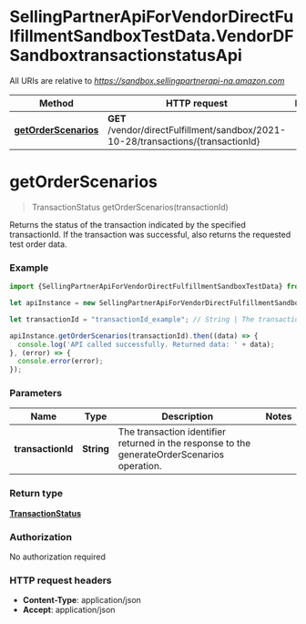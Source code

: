 # SellingPartnerApiForVendorDirectFulfillmentSandboxTestData.VendorDFSandboxtransactionstatusApi

All URIs are relative to *https://sandbox.sellingpartnerapi-na.amazon.com*

Method | HTTP request | Description
------------- | ------------- | -------------
[**getOrderScenarios**](VendorDFSandboxtransactionstatusApi.md#getOrderScenarios) | **GET** /vendor/directFulfillment/sandbox/2021-10-28/transactions/{transactionId} | 


<a name="getOrderScenarios"></a>
# **getOrderScenarios**
> TransactionStatus getOrderScenarios(transactionId)



Returns the status of the transaction indicated by the specified transactionId. If the transaction was successful, also returns the requested test order data.

### Example
```javascript
import {SellingPartnerApiForVendorDirectFulfillmentSandboxTestData} from 'selling_partner_api_for_vendor_direct_fulfillment_sandbox_test_data';

let apiInstance = new SellingPartnerApiForVendorDirectFulfillmentSandboxTestData.VendorDFSandboxtransactionstatusApi();

let transactionId = "transactionId_example"; // String | The transaction identifier returned in the response to the generateOrderScenarios operation.

apiInstance.getOrderScenarios(transactionId).then((data) => {
  console.log('API called successfully. Returned data: ' + data);
}, (error) => {
  console.error(error);
});

```

### Parameters

Name | Type | Description  | Notes
------------- | ------------- | ------------- | -------------
 **transactionId** | **String**| The transaction identifier returned in the response to the generateOrderScenarios operation. | 

### Return type

[**TransactionStatus**](TransactionStatus.md)

### Authorization

No authorization required

### HTTP request headers

 - **Content-Type**: application/json
 - **Accept**: application/json


